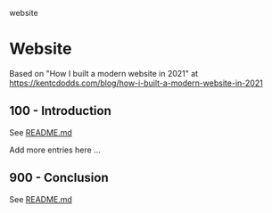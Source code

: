 website
# Website

Based on "How I built a modern website in 2021" at https://kentcdodds.com/blog/how-i-built-a-modern-website-in-2021

## 100 - Introduction

See [README.md](./100/README.md)



Add more entries here ...



## 900 - Conclusion

See [README.md](./900/README.md)
